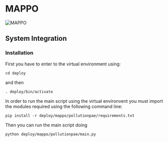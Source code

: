 # MAPPO

![MAPPO](https://github.com/annapuig/MAPPO/blob/main/Pictures/mappo.jpg)

## System Integration

### Installation

First you have to enter to the virtual environment using:

```
cd deploy

```

and then

```
. deploy/bin/activate

```


In order to run the main script using the virtual environvent you must import the modules required using the following command line:

```
pip install -r deploy/mappo/pollutionpae/requirements.txt

```

Then you can run the main script doing

```
python deploy/mappo/pollutionpae/main.py

```

